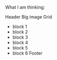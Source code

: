 What I am thinking: 

Header
Big image
Grid
  - block 1
  - block 2
  - block 3
  - block 4
  - block 5
  - block 6
Footer